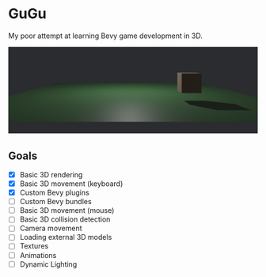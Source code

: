 # GuGu

My poor attempt at learning Bevy game development in 3D.

![Screenshot](screenshot.png)

## Goals

- [x] Basic 3D rendering
- [x] Basic 3D movement (keyboard)
- [x] Custom Bevy plugins
- [ ] Custom Bevy bundles
- [ ] Basic 3D movement (mouse)
- [ ] Basic 3D collision detection
- [ ] Camera movement
- [ ] Loading external 3D models
- [ ] Textures
- [ ] Animations
- [ ] Dynamic Lighting
